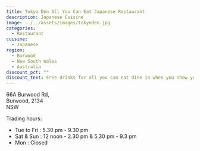 ```yaml
---
title: Tokyo Den All You Can Eat Japanese Restaurant
description: Japanese Cuisine
image: ../../assets/images/tokyoden.jpg
categories:
  - Restaurant
cuisine:
  - Japanese
region:
  - Burwood
  - New South Wales
  - Australia
discount_pct: ""
discount_text: Free drinks for all you can eat dine in when you show your member card
---
```

66A Burwood Rd,\
Burwood, 2134\
NSW

Trading hours:

* Tue to Fri : 5.30 pm - 9.30 pm
* Sat & Sun : 12 noon - 2.30 pm & 5.30 pm - 9.3 pm
* Mon : Closed
